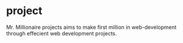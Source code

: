 # project
Mr. Millionaire projects aims to make first million in web-development through effecient web development projects.
